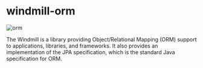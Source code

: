 # windmill-orm
![orm](https://user-images.githubusercontent.com/18026408/84640560-c3969b00-aef1-11ea-9969-9be70d5a20da.png)

The Windmill is a library providing Object/Relational Mapping (ORM) support to applications, libraries, and frameworks.  It also provides an implementation of the JPA specification, which is the standard Java specification for ORM.
